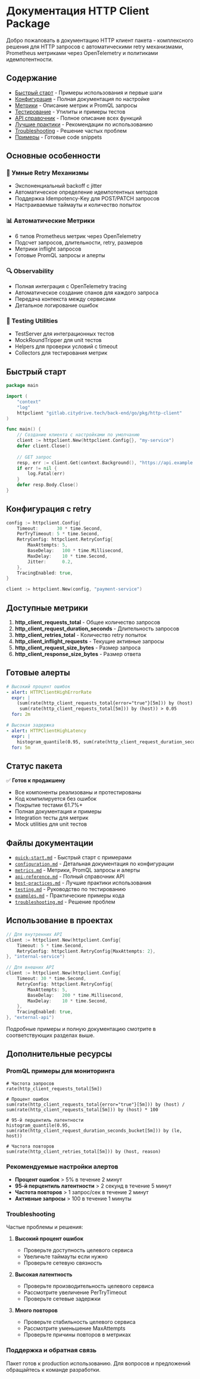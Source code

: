 # Документация HTTP Client Package

Добро пожаловать в документацию HTTP клиент пакета - комплексного решения для HTTP запросов с автоматическими retry механизмами, Prometheus метриками через OpenTelemetry и политиками идемпотентности.

## Содержание

- [Быстрый старт](quick-start.md) - Примеры использования и первые шаги
- [Конфигурация](configuration.md) - Полная документация по настройке
- [Метрики](metrics.md) - Описание метрик и PromQL запросы
- [Тестирование](testing.md) - Утилиты и примеры тестов
- [API справочник](api-reference.md) - Полное описание всех функций
- [Лучшие практики](best-practices.md) - Рекомендации по использованию
- [Troubleshooting](troubleshooting.md) - Решение частых проблем
- [Примеры](examples.md) - Готовые code snippets

## Основные особенности

### 🔄 Умные Retry Механизмы
- Экспоненциальный backoff с jitter
- Автоматическое определение идемпотентных методов
- Поддержка Idempotency-Key для POST/PATCH запросов
- Настраиваемые таймауты и количество попыток

### 📊 Автоматические Метрики
- 6 типов Prometheus метрик через OpenTelemetry
- Подсчет запросов, длительности, retry, размеров
- Метрики inflight запросов
- Готовые PromQL запросы и алерты

### 🔍 Observability
- Полная интеграция с OpenTelemetry tracing
- Автоматическое создание спанов для каждого запроса
- Передача контекста между сервисами
- Детальное логирование ошибок

### 🧪 Testing Utilities
- TestServer для интеграционных тестов
- MockRoundTripper для unit тестов
- Helpers для проверки условий с timeout
- Collectors для тестирования метрик

## Быстрый старт

```go
package main

import (
    "context"
    "log"
    httpclient "gitlab.citydrive.tech/back-end/go/pkg/http-client"
)

func main() {
    // Создание клиента с настройками по умолчанию
    client := httpclient.New(httpclient.Config{}, "my-service")
    defer client.Close()
    
    // GET запрос
    resp, err := client.Get(context.Background(), "https://api.example.com/users")
    if err != nil {
        log.Fatal(err)
    }
    defer resp.Body.Close()
}
```

## Конфигурация с retry

```go
config := httpclient.Config{
    Timeout:       30 * time.Second,
    PerTryTimeout: 5 * time.Second,
    RetryConfig: httpclient.RetryConfig{
        MaxAttempts: 5,
        BaseDelay:   100 * time.Millisecond,
        MaxDelay:    10 * time.Second,
        Jitter:      0.2,
    },
    TracingEnabled: true,
}

client := httpclient.New(config, "payment-service")
```

## Доступные метрики

1. **http_client_requests_total** - Общее количество запросов
2. **http_client_request_duration_seconds** - Длительность запросов
3. **http_client_retries_total** - Количество retry попыток
4. **http_client_inflight_requests** - Текущие активные запросы
5. **http_client_request_size_bytes** - Размер запроса
6. **http_client_response_size_bytes** - Размер ответа

## Готовые алерты

```yaml
# Высокий процент ошибок
- alert: HTTPClientHighErrorRate
  expr: |
    (sum(rate(http_client_requests_total{error="true"}[5m])) by (host) /
     sum(rate(http_client_requests_total[5m])) by (host)) > 0.05
  for: 2m

# Высокая задержка
- alert: HTTPClientHighLatency  
  expr: |
    histogram_quantile(0.95, sum(rate(http_client_request_duration_seconds_bucket[5m])) by (le, host)) > 2
  for: 5m
```

## Статус пакета

✅ **Готов к продакшену**
- Все компоненты реализованы и протестированы
- Код компилируется без ошибок
- Покрытие тестами 61.7%+
- Полная документация и примеры
- Integration тесты для метрик
- Mock utilities для unit тестов

## Файлы документации

- [`quick-start.md`](quick-start.md) - Быстрый старт с примерами
- [`configuration.md`](configuration.md) - Детальная документация по конфигурации
- [`metrics.md`](metrics.md) - Метрики, PromQL запросы и алерты  
- [`api-reference.md`](api-reference.md) - Полный справочник API
- [`best-practices.md`](best-practices.md) - Лучшие практики использования
- [`testing.md`](testing.md) - Руководство по тестированию
- [`examples.md`](examples.md) - Практические примеры кода
- [`troubleshooting.md`](troubleshooting.md) - Решение проблем

## Использование в проектах

```go
// Для внутренних API
client := httpclient.New(httpclient.Config{
    Timeout: 5 * time.Second,
    RetryConfig: httpclient.RetryConfig{MaxAttempts: 2},
}, "internal-service")

// Для внешних API
client := httpclient.New(httpclient.Config{
    Timeout: 30 * time.Second,
    RetryConfig: httpclient.RetryConfig{
        MaxAttempts: 5,
        BaseDelay:   200 * time.Millisecond,
        MaxDelay:    10 * time.Second,
    },
    TracingEnabled: true,
}, "external-api")
```

Подробные примеры и полную документацию смотрите в соответствующих разделах выше.

## Дополнительные ресурсы

### PromQL примеры для мониторинга

```promql
# Частота запросов
rate(http_client_requests_total[5m])

# Процент ошибок
sum(rate(http_client_requests_total{error="true"}[5m])) by (host) / 
sum(rate(http_client_requests_total[5m])) by (host) * 100

# 95-й перцентиль латентности
histogram_quantile(0.95, sum(rate(http_client_request_duration_seconds_bucket[5m])) by (le, host))

# Частота повторов
sum(rate(http_client_retries_total[5m])) by (host, reason)
```

### Рекомендуемые настройки алертов

- **Процент ошибок** > 5% в течение 2 минут
- **95-й перцентиль латентности** > 2 секунд в течение 5 минут  
- **Частота повторов** > 1 запрос/сек в течение 2 минут
- **Активные запросы** > 100 в течение 1 минуты

### Troubleshooting

Частые проблемы и решения:

1. **Высокий процент ошибок**
   - Проверьте доступность целевого сервиса
   - Увеличьте таймауты если нужно
   - Проверьте сетевую связность

2. **Высокая латентность**
   - Проверьте производительность целевого сервиса
   - Рассмотрите увеличение PerTryTimeout
   - Проверьте сетевые задержки

3. **Много повторов**
   - Проверьте стабильность целевого сервиса
   - Рассмотрите уменьшение MaxAttempts
   - Проверьте причины повторов в метриках

### Поддержка и обратная связь

Пакет готов к production использованию. Для вопросов и предложений обращайтесь к команде разработки.